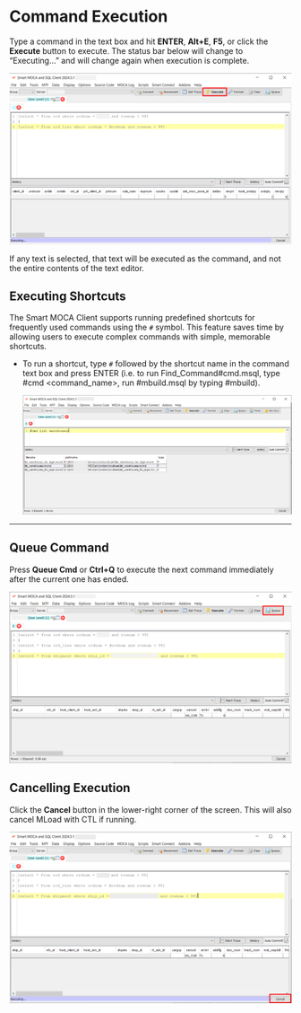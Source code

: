 # Command Execution

Type a command in the text box and hit **ENTER**, **Alt+E**, **F5**, or click the **Execute** button to execute. The status bar below will change to “Executing…” and will change again when execution is complete. 

  ![Execution](../.attachments/adhoc1.png)

If any text is selected, that text will be executed as the command, and not the entire contents of the text editor.

## Executing Shortcuts

The Smart MOCA Client supports running predefined shortcuts for frequently used commands using the `#` symbol. This feature saves time by allowing users to execute complex commands with simple, memorable shortcuts.

- To run a shortcut, type `#` followed by the shortcut name in the command text box and press ENTER (i.e. to run Find_Command#cmd.msql, type #cmd <command_name>, run #mbuild.msql by typing #mbuild). 
  
  ![script](../.attachments/script1.png)

---

## Queue Command

Press **Queue Cmd** or **Ctrl+Q** to execute the next command immediately after the current one has ended.

  ![Queue](../.attachments/adhoc2.png)

## Cancelling Execution

Click the **Cancel** button in the lower-right corner of the screen. This will also cancel MLoad with CTL if running.

  ![Cancellation](../.attachments/adhoc3.png)

